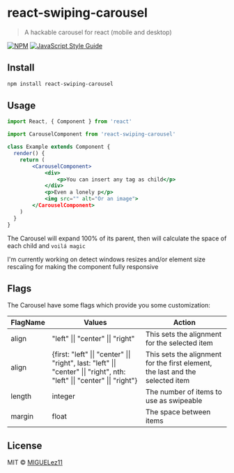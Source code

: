 # react-swiping-carousel

> A hackable carousel for react (mobile and desktop)

[![NPM](https://img.shields.io/npm/v/react-swiping-carousel.svg)](https://www.npmjs.com/package/react-swiping-carousel) [![JavaScript Style Guide](https://img.shields.io/badge/code_style-standard-brightgreen.svg)](https://standardjs.com)

## Install

```bash
npm install react-swiping-carousel
```

## Usage

```jsx
import React, { Component } from 'react'

import CarouselComponent from 'react-swiping-carousel'

class Example extends Component {
  render() {
    return (
		<CarouselComponent>
			<div>
				<p>You can insert any tag as child</p>
			</div>
			<p>Even a lonely p</p>
			<img src="" alt="Or an image">
		</CarouselComponent>
	)
  }
}
```

The Carousel will expand 100% of its parent, then will calculate the space of each child and `voilá magic`

I'm currently working on detect windows resizes and/or element size rescaling for making the component fully responsive

## Flags

The Carousel have some flags which provide you some customization:

|FlagName|Values|Action|
|--|--|--|
|align|"left" \|\| "center" \|\| "right"|This sets the alignment for the selected item|
|align|{first: "left" \|\| "center" \|\| "right", last: "left" \|\| "center" \|\| "right", nth: "left" \|\| "center" \|\| "right"}|This sets the alignment for the first element, the last and the selected item|
|length|integer|The number of items to use as swipeable|
|margin|float|The space between items|

## License

MIT © [MIGUELez11](https://github.com/MIGUELez11)
